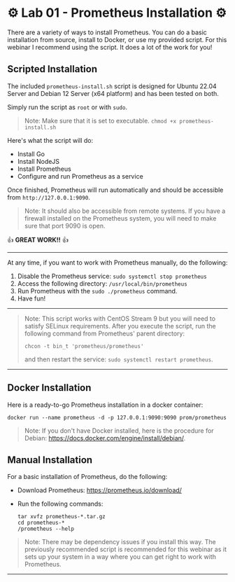 # ⚙️ Lab 01 - Prometheus Installation ⚙️

There are a variety of ways to install Prometheus. You can do a basic installation from source, install to Docker, or use my provided script. For this webinar I recommend using the script. It does a lot of the work for you!

## Scripted Installation

The included `prometheus-install.sh` script is designed for Ubuntu 22.04 Server and Debian 12 Server (x64 platform) and has been tested on both.

Simply run the script as `root` or with `sudo`.

> Note: Make sure that it is set to executable. `chmod +x prometheus-install.sh`

Here's what the script will do:

- Install Go
- Install NodeJS
- Install Prometheus
- Configure and run Prometheus as a service

Once finished, Prometheus will run automatically and should be accessible from `http://127.0.0.1:9090`.

> Note: It should also be accessible from remote systems. If you have a firewall installed on the Prometheus system, you will need to make sure that port 9090 is open.

👍 **GREAT WORK!!** 👍

---

At any time, if you want to work with Prometheus manually, do the following:

1. Disable the Prometheus service: `sudo systemctl stop prometheus`
2. Access the following directory: `/usr/local/bin/prometheus`
3. Run Prometheus with the `sudo ./prometheus` command.
4. Have fun!

---

> Note: This script works with CentOS Stream 9 but you will need to satisfy SELinux requirements. After you execute the script, run the following command from Prometheus' parent directory:
>
> `chcon -t bin_t 'prometheus/prometheus'`
>
> and then restart the service: `sudo systemctl restart prometheus`.

---

## Docker Installation

Here is a ready-to-go Prometheus installation in a docker container:

`docker run --name prometheus -d -p 127.0.0.1:9090:9090 prom/prometheus`

> Note: If you don't have Docker installed, here is the procedure for Debian: https://docs.docker.com/engine/install/debian/.

## Manual Installation

For a basic installation of Prometheus, do the following:

- Download Prometheus: https://prometheus.io/download/
- Run the following commands:
  
  ```console
  tar xvfz prometheus-*.tar.gz
  cd prometheus-*
  /prometheus --help
  ```

> Note: There may be dependency issues if you install this way. The previously recommended script is recommended for this webinar as it sets up your system in a way where you can get right to work with Prometheus.

---
